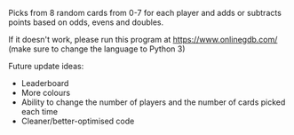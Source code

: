 Picks from 8 random cards from 0-7 for each player and adds or subtracts points based on odds, evens and doubles.

If it doesn't work, please run this program at https://www.onlinegdb.com/ (make sure to change the language to Python 3)

Future update ideas:
 - Leaderboard 
 - More colours
 - Ability to change the number of players and the number of cards picked each time
 - Cleaner/better-optimised code
 
